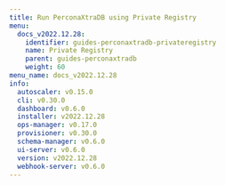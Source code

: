 ```yaml
---
title: Run PerconaXtraDB using Private Registry
menu:
  docs_v2022.12.28:
    identifier: guides-perconaxtradb-privateregistry
    name: Private Registry
    parent: guides-perconaxtradb
    weight: 60
menu_name: docs_v2022.12.28
info:
  autoscaler: v0.15.0
  cli: v0.30.0
  dashboard: v0.6.0
  installer: v2022.12.28
  ops-manager: v0.17.0
  provisioner: v0.30.0
  schema-manager: v0.6.0
  ui-server: v0.6.0
  version: v2022.12.28
  webhook-server: v0.6.0
---
```


